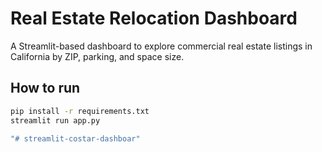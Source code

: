 # Real Estate Relocation Dashboard

A Streamlit-based dashboard to explore commercial real estate listings in California by ZIP, parking, and space size.

## How to run

```bash
pip install -r requirements.txt
streamlit run app.py

"# streamlit-costar-dashboar" 
